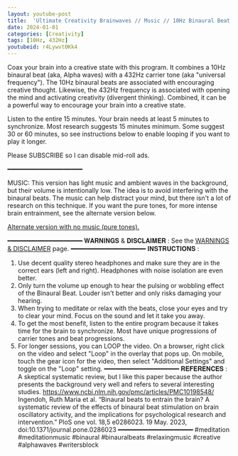 ```yaml
---
layout: youtube-post
title:  'Ultimate Creativity Brainwaves // Music // 10Hz Binaural Beat // 432Hz Carrier Tone'
date: 2024-01-01
categories: [Creativity]
tags: [10Hz, 432Hz]
youtubeid: r4Lywvt0Kk4
---
```


<p class="premono" markdown="1">
Coax your brain into a creative state with this program. It combines a 10Hz binaural beat (aka, Alpha waves) with a 432Hz carrier tone (aka "universal frequency"). The 10Hz binaural beats are associated with encouraging creative thought. Likewise, the 432Hz frequency is associated with opening the mind and activating creativity (divergent thinking). Combined, it can be a powerful way to encourage your brain into a creative state.

Listen to the entire 15 minutes. Your brain needs at least 5 minutes to synchronize. Most research suggests 15 minutes minimum. Some suggest 30 or 60 minutes, so see instructions below to enable looping if you want to play it longer.

Please SUBSCRIBE so I can disable mid-roll ads.

━━━━━━━━━━━━━━━━━━━━

MUSIC: This version has light music and ambient waves in the background, but their volume is intentionally low. The idea is to avoid interfering with the binaural beats. The music can help distract your mind, but there isn't a lot of research on this technique. If you want the pure tones, for more intense brain entrainment, see the alternate version below.

[Alternate version with no music (pure tones).](/creativity/2024/01/01/01-Ultimate-Creativity-Pure)

━━━━━━━━━━━━━━━━━━━━
𝐖𝐀𝐑𝐍𝐈𝐍𝐆𝐒 & 𝐃𝐈𝐒𝐂𝐋𝐀𝐈𝐌𝐄𝐑 :
See the [WARNINGS & DISCLAIMER](/legal/disclaimer.html) page.
━━━━━━━━━━━━━━━━━━━━
𝐈𝐍𝐒𝐓𝐑𝐔𝐂𝐓𝐈𝐎𝐍𝐒 :
1. Use decent quality stereo headphones and make sure they are in the correct ears (left and right). Headphones with noise isolation are even better.
2. Only turn the volume up enough to hear the pulsing or wobbling effect of the Binaural Beat. Louder isn't better and only risks damaging your hearing.
3. When trying to meditate or relax with the beats, close your eyes and try to clear your mind. Focus on the sound and let it take you away.
4. To get the most benefit, listen to the entire program because it takes time for the brain to synchronize. Most have unique progressions of carrier tones and beat progressions.
5. For longer sessions, you can LOOP the video. On a browser, right click on the video and select "Loop" in the overlay that pops up. On mobile, touch the gear icon for the video, then select "Additional Settings" and toggle on the "Loop" setting.
━━━━━━━━━━━━━━━━━━━━
𝐑𝐄𝐅𝐄𝐑𝐄𝐍𝐂𝐄𝐒 :
A skeptical systematic review, but I like this paper because the author presents the background very well and refers to several interesting studies.
<https://www.ncbi.nlm.nih.gov/pmc/articles/PMC10198548/>
Ingendoh, Ruth Maria et al. “Binaural beats to entrain the brain? A systematic review of the effects of binaural beat stimulation on brain oscillatory activity, and the implications for psychological research and intervention.” PloS one vol. 18,5 e0286023. 19 May. 2023, doi:10.1371/journal.pone.0286023
━━━━━━━━━━━━━━━━━━━━
#meditation #meditationmusic #binaural #binauralbeats #relaxingmusic #creative #alphawaves #writersblock
</p>
